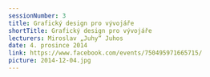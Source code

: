 ```yaml
---
sessionNumber: 3
title: Grafický design pro vývojáře
shortTitle: Grafický design pro vývojáře
lecturers: Miroslav „Juhy“ Juhos
date: 4. prosince 2014
link: https://www.facebook.com/events/750495971665715/
picture: 2014-12-04.jpg
---
```


